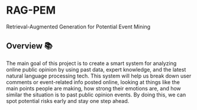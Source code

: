 # RAG-PEM
Retrieval-Augmented Generation for Potential Event Mining

## Overview 📚
The main goal of this project is to create a smart system for analyzing online public opinion by using past data, expert knowledge, and the latest natural language processing tech. This system will help us break down user comments or event-related info posted online, looking at things like the main points people are making, how strong their emotions are, and how similar the situation is to past public opinion events. By doing this, we can spot potential risks early and stay one step ahead.
